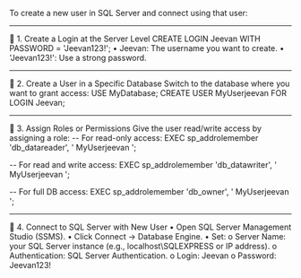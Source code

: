 To create a new user in SQL Server and connect using that user:
________________________________________
🔸 1. Create a Login at the Server Level
CREATE LOGIN Jeevan WITH PASSWORD = 'Jeevan123!';
•	Jeevan: The username you want to create.
•	'Jeevan123!': Use a strong password.
________________________________________
🔸 2. Create a User in a Specific Database
Switch to the database where you want to grant access:
USE MyDatabase;
CREATE USER MyUserjeevan FOR LOGIN Jeevan;
________________________________________
🔸 3. Assign Roles or Permissions
Give the user read/write access by assigning a role:
-- For read-only access:
EXEC sp_addrolemember 'db_datareader', ' MyUserjeevan ';

-- For read and write access:
EXEC sp_addrolemember 'db_datawriter', ' MyUserjeevan ';

-- For full DB access:
EXEC sp_addrolemember 'db_owner', ' MyUserjeevan ';
________________________________________
🔸 4. Connect to SQL Server with New User
•	Open SQL Server Management Studio (SSMS).
•	Click Connect → Database Engine.
•	Set:
o	Server Name: your SQL Server instance (e.g., localhost\SQLEXPRESS or IP address).
o	Authentication: SQL Server Authentication.
o	Login: Jeevan
o	Password: Jeevan123!
